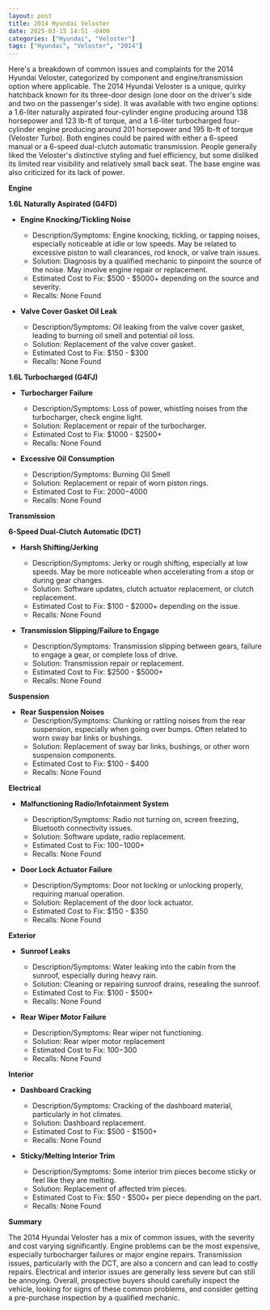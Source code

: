 ```yaml
---
layout: post
title: 2014 Hyundai Veloster
date: 2025-03-15 14:51 -0400
categories: ["Hyundai", "Veloster"]
tags: ["Hyundai", "Veloster", "2014"]
---
```

Here's a breakdown of common issues and complaints for the 2014 Hyundai Veloster, categorized by component and engine/transmission option where applicable. The 2014 Hyundai Veloster is a unique, quirky hatchback known for its three-door design (one door on the driver's side and two on the passenger's side). It was available with two engine options: a 1.6-liter naturally aspirated four-cylinder engine producing around 138 horsepower and 123 lb-ft of torque, and a 1.6-liter turbocharged four-cylinder engine producing around 201 horsepower and 195 lb-ft of torque (Veloster Turbo). Both engines could be paired with either a 6-speed manual or a 6-speed dual-clutch automatic transmission. People generally liked the Veloster's distinctive styling and fuel efficiency, but some disliked its limited rear visibility and relatively small back seat. The base engine was also criticized for its lack of power.

**Engine**

**1.6L Naturally Aspirated (G4FD)**

*   **Engine Knocking/Tickling Noise**
    *   Description/Symptoms: Engine knocking, tickling, or tapping noises, especially noticeable at idle or low speeds. May be related to excessive piston to wall clearances, rod knock, or valve train issues.
    *   Solution: Diagnosis by a qualified mechanic to pinpoint the source of the noise. May involve engine repair or replacement.
    *   Estimated Cost to Fix: $500 - $5000+ depending on the source and severity.
    *   Recalls: None Found

*   **Valve Cover Gasket Oil Leak**
    *   Description/Symptoms: Oil leaking from the valve cover gasket, leading to burning oil smell and potential oil loss.
    *   Solution: Replacement of the valve cover gasket.
    *   Estimated Cost to Fix: $150 - $300
    *   Recalls: None Found

**1.6L Turbocharged (G4FJ)**

*   **Turbocharger Failure**
    *   Description/Symptoms: Loss of power, whistling noises from the turbocharger, check engine light.
    *   Solution: Replacement or repair of the turbocharger.
    *   Estimated Cost to Fix: $1000 - $2500+
    *   Recalls: None Found

*   **Excessive Oil Consumption**
    * Description/Symptoms: Burning Oil Smell
    * Solution: Replacement or repair of worn piston rings.
    * Estimated Cost to Fix: $2000-$4000
    * Recalls: None Found

**Transmission**

**6-Speed Dual-Clutch Automatic (DCT)**

*   **Harsh Shifting/Jerking**
    *   Description/Symptoms: Jerky or rough shifting, especially at low speeds. May be more noticeable when accelerating from a stop or during gear changes.
    *   Solution: Software updates, clutch actuator replacement, or clutch replacement.
    *   Estimated Cost to Fix: $100 - $2000+ depending on the issue.
    *   Recalls: None Found

*   **Transmission Slipping/Failure to Engage**
    *   Description/Symptoms: Transmission slipping between gears, failure to engage a gear, or complete loss of drive.
    *   Solution: Transmission repair or replacement.
    *   Estimated Cost to Fix: $2500 - $5000+
    *   Recalls: None Found

**Suspension**

*   **Rear Suspension Noises**
    *   Description/Symptoms: Clunking or rattling noises from the rear suspension, especially when going over bumps. Often related to worn sway bar links or bushings.
    *   Solution: Replacement of sway bar links, bushings, or other worn suspension components.
    *   Estimated Cost to Fix: $100 - $400
    *   Recalls: None Found

**Electrical**

*   **Malfunctioning Radio/Infotainment System**
    *   Description/Symptoms: Radio not turning on, screen freezing, Bluetooth connectivity issues.
    *   Solution: Software update, radio replacement.
    *   Estimated Cost to Fix: $100-$1000+
    *   Recalls: None Found

*   **Door Lock Actuator Failure**
    *   Description/Symptoms: Door not locking or unlocking properly, requiring manual operation.
    *   Solution: Replacement of the door lock actuator.
    *   Estimated Cost to Fix: $150 - $350
    *   Recalls: None Found

**Exterior**

*   **Sunroof Leaks**
    *   Description/Symptoms: Water leaking into the cabin from the sunroof, especially during heavy rain.
    *   Solution: Cleaning or repairing sunroof drains, resealing the sunroof.
    *   Estimated Cost to Fix: $100 - $500+
    *   Recalls: None Found

*   **Rear Wiper Motor Failure**
    *   Description/Symptoms: Rear wiper not functioning.
    *   Solution: Rear wiper motor replacement
    *   Estimated Cost to Fix: $100-$300
    *   Recalls: None Found

**Interior**

*   **Dashboard Cracking**
    *   Description/Symptoms: Cracking of the dashboard material, particularly in hot climates.
    *   Solution: Dashboard replacement.
    *   Estimated Cost to Fix: $500 - $1500+
    *   Recalls: None Found

*   **Sticky/Melting Interior Trim**
    *   Description/Symptoms: Some interior trim pieces become sticky or feel like they are melting.
    *   Solution: Replacement of affected trim pieces.
    *   Estimated Cost to Fix: $50 - $500+ per piece depending on the part.
    *   Recalls: None Found

**Summary**

The 2014 Hyundai Veloster has a mix of common issues, with the severity and cost varying significantly. Engine problems can be the most expensive, especially turbocharger failures or major engine repairs. Transmission issues, particularly with the DCT, are also a concern and can lead to costly repairs. Electrical and interior issues are generally less severe but can still be annoying. Overall, prospective buyers should carefully inspect the vehicle, looking for signs of these common problems, and consider getting a pre-purchase inspection by a qualified mechanic.

